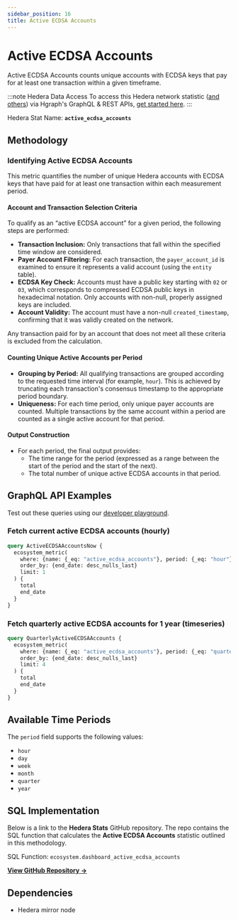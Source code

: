 ```yaml
---
sidebar_position: 16
title: Active ECDSA Accounts
---
```


# Active ECDSA Accounts

Active ECDSA Accounts counts unique accounts with ECDSA keys that pay for at least one transaction within a given timeframe.

:::note Hedera Data Access
To access this Hedera network statistic ([and others](/category/hedera-stats/)) via Hgraph's GraphQL & REST APIs, [get started here](https://www.hgraph.com/hedera).
:::

Hedera Stat Name: **`active_ecdsa_accounts`**

## Methodology

### Identifying Active ECDSA Accounts

This metric quantifies the number of unique Hedera accounts with ECDSA keys that have paid for at least one transaction within each measurement period.

#### Account and Transaction Selection Criteria

To qualify as an “active ECDSA account” for a given period, the following steps are performed:

- **Transaction Inclusion:** Only transactions that fall within the specified time window are considered.
- **Payer Account Filtering:** For each transaction, the `payer_account_id` is examined to ensure it represents a valid account (using the `entity` table).
- **ECDSA Key Check:** Accounts must have a public key starting with `02` or `03`, which corresponds to compressed ECDSA public keys in hexadecimal notation. Only accounts with non-null, properly assigned keys are included.
- **Account Validity:** The account must have a non-null `created_timestamp`, confirming that it was validly created on the network.

Any transaction paid for by an account that does not meet all these criteria is excluded from the calculation.

#### Counting Unique Active Accounts per Period

- **Grouping by Period:** All qualifying transactions are grouped according to the requested time interval (for example, `hour`). This is achieved by truncating each transaction's consensus timestamp to the appropriate period boundary.
- **Uniqueness:** For each time period, only unique payer accounts are counted. Multiple transactions by the same account within a period are counted as a single active account for that period.

#### Output Construction

- For each period, the final output provides:
  - The time range for the period (expressed as a range between the start of the period and the start of the next).
  - The total number of unique active ECDSA accounts in that period.

## GraphQL API Examples

Test out these queries using our [developer playground](https://dashboard.hgraph.com).

### Fetch current active ECDSA accounts (hourly)

```graphql
query ActiveECDSAAccountsNow {
  ecosystem_metric(
    where: {name: {_eq: "active_ecdsa_accounts"}, period: {_eq: "hour"}}
    order_by: {end_date: desc_nulls_last}
    limit: 1
  ) {
    total
    end_date
  }
}
```

### Fetch quarterly active ECDSA accounts for 1 year (timeseries)

```graphql
query QuarterlyActiveECDSAAccounts {
  ecosystem_metric(
    where: {name: {_eq: "active_ecdsa_accounts"}, period: {_eq: "quarter"}}
    order_by: {end_date: desc_nulls_last}
    limit: 4
  ) {
    total
    end_date
  }
}
```

## Available Time Periods

The `period` field supports the following values:

- `hour`
- `day`
- `week`
- `month`
- `quarter`
- `year`

## SQL Implementation

Below is a link to the **Hedera Stats** GitHub repository. The repo contains the SQL function that calculates the **Active ECDSA Accounts** statistic outlined in this methodology.

SQL Function: `ecosystem.dashboard_active_ecdsa_accounts`

**[View GitHub Repository →](https://github.com/hgraph-io/hedera-stats)**

## Dependencies
* Hedera mirror node
